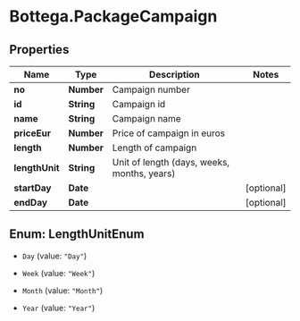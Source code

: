 # Bottega.PackageCampaign

## Properties

Name | Type | Description | Notes
------------ | ------------- | ------------- | -------------
**no** | **Number** | Campaign number | 
**id** | **String** | Campaign id | 
**name** | **String** | Campaign name | 
**priceEur** | **Number** | Price of campaign in euros | 
**length** | **Number** | Length of campaign | 
**lengthUnit** | **String** | Unit of length (days, weeks, months, years) | 
**startDay** | **Date** |  | [optional] 
**endDay** | **Date** |  | [optional] 



## Enum: LengthUnitEnum


* `Day` (value: `"Day"`)

* `Week` (value: `"Week"`)

* `Month` (value: `"Month"`)

* `Year` (value: `"Year"`)




